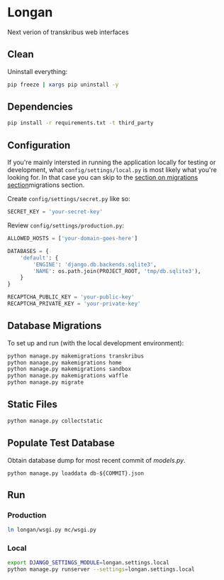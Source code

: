 # Longan
 Next verion of transkribus web interfaces

## Clean

Uninstall everything:

```bash
pip freeze | xargs pip uninstall -y
```

## Dependencies

```bash
pip install -r requirements.txt -t third_party
```

## Configuration

If you're mainly intersted in running the application locally for testing or development, what `config/settings/local.py` is most likely what you're looking for. In that case you can skip to the [section on migrations section](#database-migrations)migrations section.

Create `config/settings/secret.py` like so:
```python
SECRET_KEY = 'your-secret-key'
```

Review `config/settings/production.py`:

```python
ALLOWED_HOSTS = ['your-domain-goes-here']

DATABASES = {
    'default': {
        'ENGINE': 'django.db.backends.sqlite3',
        'NAME': os.path.join(PROJECT_ROOT, 'tmp/db.sqlite3'),
    }
}

RECAPTCHA_PUBLIC_KEY = 'your-public-key'
RECAPTCHA_PRIVATE_KEY = 'your-private-key'
```

## Database Migrations

To set up and run (with the local development environment):

```bash
python manage.py makemigrations transkribus
python manage.py makemigrations home
python manage.py makemigrations sandbox
python manage.py makemigrations waffle
python manage.py migrate
```

## Static Files

```bash
python manage.py collectstatic
```

## Populate Test Database

Obtain database dump for most recent commit of _models.py_.

```
python manage.py loaddata db-${COMMIT}.json
```

## Run

### Production

```bash
ln longan/wsgi.py mc/wsgi.py
```

### Local

```bash
export DJANGO_SETTINGS_MODULE=longan.settings.local
python manage.py runserver --settings=longan.settings.local
```
